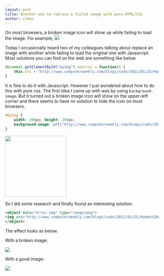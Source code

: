 ```yaml
---
layout: post
title: Another way to replace a failed image with pure HTML/CSS
author: czheo
---
```


On most browsers, a broken image icon will show up while failing to load the image. For example, 
<img src="error.img" />

Today I occasionally heard two of my colleagues talking about replace an image with another while failing to load the original one with Javascript. Most solutions you can find on the web are something like below.

~~~ js
document.getElementById("myImg").onerror = function() {
    this.src = "http://www.computerweekly.com/blogs/cwdn/2011/01/25/Human%20error.png";
}
~~~

It is fine to do it with Javascript. However I just wondered about how to do this with pure css. The first idea I came up with was by using `background-image`. But it turned out a broken image icon will show on the upper-left corner and there seems to have no solution to hide the icon on most browsers.

~~~ css
#myImg {
    width: 200px; height: 200px;
    background-image: url("http://www.computerweekly.com/blogs/cwdn/2011/01/25/Human%20error.png");
}
~~~

<img src="error.img" style="width: 200px; height: 200px; background-image: url('http://www.computerweekly.com/blogs/cwdn/2011/01/25/Human%20error.png');">

So I did some research and finally found an interesting solution.

~~~ html
<object data="error.img" type="image/png">
<img src="http://www.computerweekly.com/blogs/cwdn/2011/01/25/Human%20error.png" />
</object>
~~~

The effect looks as below.

With a broken image:

<object data="error.img">
<img src="http://www.computerweekly.com/blogs/cwdn/2011/01/25/Human%20error.png" />
</object>

With a good image:

<object data="http://upload.wikimedia.org/wikipedia/commons/1/1b/Square_200x200.png">
<img src="http://www.computerweekly.com/blogs/cwdn/2011/01/25/Human%20error.png" />
</object>
